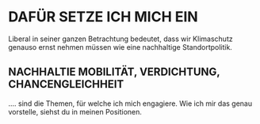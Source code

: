 # DAFÜR SETZE ICH MICH EIN

Liberal in seiner ganzen Betrachtung bedeutet, dass wir Klimaschutz 
genauso ernst nehmen müssen wie eine nachhaltige Standortpolitik. 

## NACHHALTIE MOBILITÄT, VERDICHTUNG, CHANCENGLEICHHEIT
.... sind die Themen, für welche ich mich engagiere. Wie ich mir das genau vorstelle, 
siehst du in meinen Positionen.
